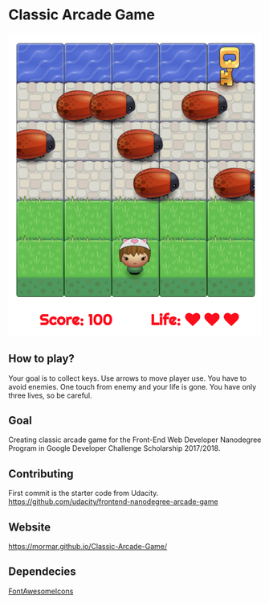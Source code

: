 # Classic Arcade Game
![ClassicArcadeGame](images/ClassicArcadeGame.png)

## How to play?
Your goal is to collect keys. Use arrows to move player use. You have to avoid enemies. One touch from enemy and your life is gone. You have only three lives, so be careful.

## Goal
Creating classic arcade game for the Front-End Web Developer Nanodegree Program in Google Developer Challenge Scholarship 2017/2018.

## Contributing
First commit is the starter code from Udacity. https://github.com/udacity/frontend-nanodegree-arcade-game

## Website
https://mormar.github.io/Classic-Arcade-Game/

## Dependecies
[FontAwesomeIcons](https://fontawesome.com)<br/>
